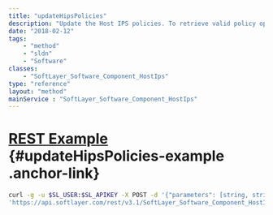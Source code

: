```yaml
---
title: "updateHipsPolicies"
description: "Update the Host IPS policies. To retrieve valid policy options you must use the provided relationships. "
date: "2018-02-12"
tags:
    - "method"
    - "sldn"
    - "Software"
classes:
    - "SoftLayer_Software_Component_HostIps"
type: "reference"
layout: "method"
mainService : "SoftLayer_Software_Component_HostIps"
---
```


# [REST Example](#updateHipsPolicies-example) <a href="/article/rest/"><i class="fas fa-question"></i></a> {#updateHipsPolicies-example .anchor-link} 
```bash
curl -g -u $SL_USER:$SL_APIKEY -X POST -d '{"parameters": [string, string, string, string, string, string, string]}' \
'https://api.softlayer.com/rest/v3.1/SoftLayer_Software_Component_HostIps/{SoftLayer_Software_Component_HostIpsID}/updateHipsPolicies'
```
